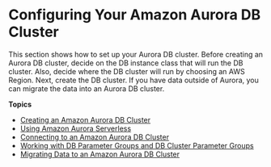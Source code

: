 # Configuring Your Amazon Aurora DB Cluster<a name="CHAP_AuroraSettingUp"></a>

This section shows how to set up your Aurora DB cluster\. Before creating an Aurora DB cluster, decide on the DB instance class that will run the DB cluster\. Also, decide where the DB cluster will run by choosing an AWS Region\. Next, create the DB cluster\. If you have data outside of Aurora, you can migrate the data into an Aurora DB cluster\.

**Topics**
+ [Creating an Amazon Aurora DB Cluster](Aurora.CreateInstance.md)
+ [Using Amazon Aurora Serverless](aurora-serverless.md)
+ [Connecting to an Amazon Aurora DB Cluster](Aurora.Connecting.md)
+ [Working with DB Parameter Groups and DB Cluster Parameter Groups](USER_WorkingWithParamGroups.md)
+ [Migrating Data to an Amazon Aurora DB Cluster](Aurora.Migrate.md)